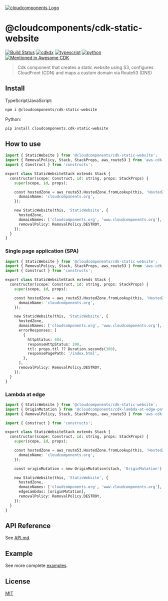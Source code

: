 [![cloudcomponents Logo](https://raw.githubusercontent.com/cloudcomponents/cdk-constructs/master/logo.png)](https://github.com/cloudcomponents/cdk-constructs)

# @cloudcomponents/cdk-static-website

[![Build Status](https://github.com/cloudcomponents/cdk-constructs/workflows/Build/badge.svg)](https://github.com/cloudcomponents/cdk-constructs/actions?query=workflow=Build)
[![cdkdx](https://img.shields.io/badge/buildtool-cdkdx-blue.svg)](https://github.com/hupe1980/cdkdx)
[![typescript](https://img.shields.io/badge/jsii-typescript-blueviolet.svg)](https://www.npmjs.com/package/@cloudcomponents/cdk-static-website)
[![python](https://img.shields.io/badge/jsii-python-blueviolet.svg)](https://pypi.org/project/cloudcomponents.cdk-static-website/)
[![Mentioned in Awesome CDK](https://awesome.re/mentioned-badge.svg)](https://github.com/kolomied/awesome-cdk)

> Cdk component that creates a static website using S3, configures CloudFront (CDN) and maps a custom domain via Route53 (DNS)

## Install

TypeScript/JavaScript:

```bash
npm i @cloudcomponents/cdk-static-website
```

Python:

```bash
pip install cloudcomponents.cdk-static-website
```

## How to use

```python
import { StaticWebsite } from '@cloudcomponents/cdk-static-website';
import { RemovalPolicy, Stack, StackProps, aws_route53 } from 'aws-cdk-lib';
import { Construct } from 'constructs';

export class StaticWebsiteStack extends Stack {
  constructor(scope: Construct, id: string, props: StackProps) {
    super(scope, id, props);

    const hostedZone = aws_route53.HostedZone.fromLookup(this, 'HostedZone', {
      domainName: 'cloudcomponents.org',
    });

    new StaticWebsite(this, 'StaticWebsite', {
      hostedZone,
      domainNames: ['cloudcomponents.org', 'www.cloudcomponents.org'],
      removalPolicy: RemovalPolicy.DESTROY,
    });
  }
}
```

### Single page application (SPA)

```python
import { StaticWebsite } from '@cloudcomponents/cdk-static-website';
import { RemovalPolicy, Stack, StackProps, aws_route53 } from 'aws-cdk-lib';
import { Construct } from 'constructs';

export class StaticWebsiteStack extends Stack {
  constructor(scope: Construct, id: string, props: StackProps) {
    super(scope, id, props);

    const hostedZone = aws_route53.HostedZone.fromLookup(this, 'HostedZone', {
      domainName: 'cloudcomponents.org',
    });

    new StaticWebsite(this, 'StaticWebsite', {
      hostedZone,
      domainNames: ['cloudcomponents.org', 'www.cloudcomponents.org'],
      errorResponses: [
        {
          httpStatus: 404,
          responseHttpStatus: 200,
          ttl: props.ttl ?? Duration.seconds(300),
          responsePagePath: '/index.html',
        },
      ],
      removalPolicy: RemovalPolicy.DESTROY,
    });
  }
}
```

### Lambda at edge

```python
import { StaticWebsite } from '@cloudcomponents/cdk-static-website';
import { OriginMutation } from '@cloudcomponents/cdk-lambda-at-edge-pattern';
import { RemovalPolicy, Stack, StackProps, aws_route53 } from 'aws-cdk-lib';

import { Construct } from 'constructs';

export class StaticWebsiteStack extends Stack {
  constructor(scope: Construct, id: string, props: StackProps) {
    super(scope, id, props);

    const hostedZone = aws_route53.HostedZone.fromLookup(this, 'HostedZone', {
      domainName: 'cloudcomponents.org',
    });

    const originMutation = new OriginMutation(stack, 'OriginMutation');

    new StaticWebsite(this, 'StaticWebsite', {
      hostedZone,
      domainNames: ['cloudcomponents.org', 'www.cloudcomponents.org'],
      edgeLambdas: [originMutation],
      removalPolicy: RemovalPolicy.DESTROY,
    });
  }
}
```

## API Reference

See [API.md](https://github.com/cloudcomponents/cdk-constructs/tree/master/packages/cdk-static-website/API.md).

## Example

See more complete [examples](https://github.com/cloudcomponents/cdk-constructs/tree/master/examples).

## License

[MIT](https://github.com/cloudcomponents/cdk-constructs/tree/master/packages/cdk-static-website/LICENSE)
